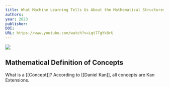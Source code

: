 ```yaml
---
title: What Machine Learning Tells Us About the Mathematical Structures of Concepts
authors: 
year: 2023
publisher: 
DOI: 
URL: https://www.youtube.com/watch?v=Lqt7TgYk8rU
---
```


![](https://www.youtube.com/watch?v=Lqt7TgYk8rU)

## Mathematical Definition of Concepts
What is a [[Concept]]? According to [[Daniel Kan]], all concepts are Kan Extensions.